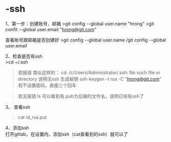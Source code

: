 # -ssh

1、第一步：创建账号、邮箱
     >git config --global user.name "hrong"
     >git confit --global user.email "hrong@git.com"
     
  查看账号跟邮箱是否创建好 
      >git config --global user.name  /git config --global user.email
  
2、检查是否有ssh   
        >cd ~/.ssh
        
  >若报错   类似这样的：  cd: /c/Users/Administrator/.ssh: No such file or directory 说明无ssh
  >生成秘钥  ssh-keygen -t rsa -C "hrong@git.com"   若不设置密码，直接三个回车
  
  >若无报错
  > ls 
  >可以看到有.pub为后缀的文件名，说明已经有ssh了
  
3、 查看ssh
  >cat id_rsa.put
  
4、添加ssh  
  打开gitlab，在设置内，添加ssh（cat查看到的ssh）就可以了
  
  
